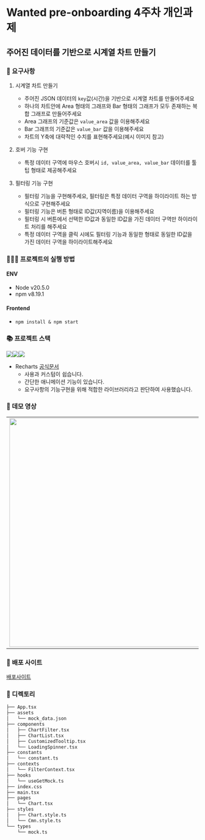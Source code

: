 # Wanted pre-onboarding 4주차 개인과제

## 주어진 데이터를 기반으로 시계열 차트 만들기


### 📔 요구사항

1. 시계열 차트 만들기
   - 주어진 JSON 데이터의 `key`값(시간)을 기반으로 시계열 차트를 만들어주세요
   - 하나의 차트안에 Area 형태의 그래프와 Bar 형태의 그래프가 모두 존재하는 복합 그래프로 만들어주세요
   - Area 그래프의 기준값은 `value_area` 값을 이용해주세요
   - Bar 그래프의 기준값은 `value_bar` 값을 이용해주세요
   - 차트의 Y축에 대략적인 수치를 표현해주세요(예시 이미지 참고)


2. 호버 기능 구현
    - 특정 데이터 구역에 마우스 호버시 `id, value_area, value_bar` 데이터를 툴팁 형태로 제공해주세요
3. 필터링 기능 구현
    - 필터링 기능을 구현해주세요, 필터링은 특정 데이터 구역을 하이라이트 하는 방식으로 구현해주세요
    - 필터링 기능은 버튼 형태로 ID값(지역이름)을 이용해주세요
    - 필터링 시 버튼에서 선택한 ID값과 동일한 ID값을 가진 데이터 구역만 하이라이트 처리를 해주세요
    - 특정 데이터 구역을 클릭 시에도 필터링 기능과 동일한 형태로 동일한 ID값을 가진 데이터 구역을 하이라이트해주세요


### 🏃🏻‍♂️ 프로젝트의 실행 방법

#### ENV
  - Node v20.5.0
  - npm v8.19.1
#### Frontend
  - `npm install & npm start`



### 📚 프로젝트 스택

<div style="display:flex;">
   <img src="https://img.shields.io/badge/react-61DAFB?style=for-the-badge&logo=react&logoColor=white">  
   <img src="https://img.shields.io/badge/styledcomponents-DB7093?style=for-the-badge&logo=styledcomponents&logoColor=white">
   <img src="https://img.shields.io/badge/Vite-646CFF?style=for-the-badge&logo=styledcomponents&logoColor=white">
</div>


- Recharts [공식문서](https://recharts.org/en-US)
  - 사용과 커스텀이 쉽습니다.
  - 간단한 애니메이션 기능이 있습니다.
  - 요구사항의 기능구현을 위해 적합한 라이브러리라고 판단하여 사용했습니다.


### 🎥 데모 영상

<table>
  <tr>
    <td>
      <img src="https://github.com/hnoch/wanted-pre-onboarding-frontend-4/assets/53362953/3d080634-682a-48d9-8b89-832f3e972d20" width="800" height="600"/>
    </td>
  </tr>
</table>


### 📃 배포 사이트
[배포사이트](https://wanted-pre-onboarding-frontend-chi-ten.vercel.app/)


### 🌳 디렉토리

```bash
├── App.tsx
├── assets
│   └── mock_data.json
├── components
│   ├── ChartFilter.tsx
│   ├── ChartList.tsx
│   ├── CustomizedTooltip.tsx
│   └── LoadingSpinner.tsx
├── constants
│   └── constant.ts
├── contexts
│   └── FilterContext.tsx
├── hooks
│   └── useGetMock.ts
├── index.css
├── main.tsx
├── pages
│   └── Chart.tsx
├── styles
│   ├── Chart.style.ts
│   └── Cmn.style.ts
└── types
    └── mock.ts
```

